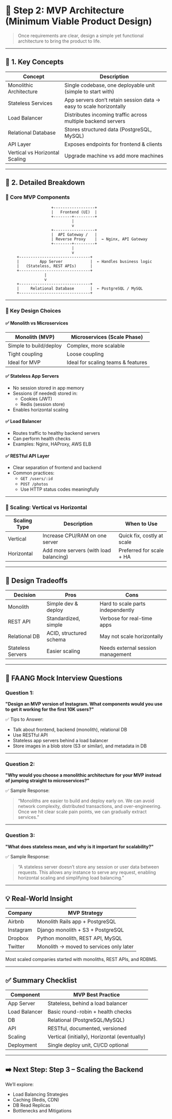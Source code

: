 # 🧩 Step 2: MVP Architecture (Minimum Viable Product Design)

> Once requirements are clear, design a simple yet functional architecture to bring the product to life.

---

## 🔹 1. Key Concepts

| Concept                        | Description                                                        |
| ------------------------------ | ------------------------------------------------------------------ |
| Monolithic Architecture        | Single codebase, one deployable unit (simple to start with)        |
| Stateless Services             | App servers don’t retain session data → easy to scale horizontally |
| Load Balancer                  | Distributes incoming traffic across multiple backend servers       |
| Relational Database            | Stores structured data (PostgreSQL, MySQL)                         |
| API Layer                      | Exposes endpoints for frontend & clients                           |
| Vertical vs Horizontal Scaling | Upgrade machine vs add more machines                               |

---

## 🔹 2. Detailed Breakdown

### 🧱 Core MVP Components

```
                    +------------------+
                    |   Frontend (UI)  |
                    +--------+---------+
                             |
                             v
                    +------------------+
                    |  API Gateway /   |
                    | Reverse Proxy    |  ← Nginx, API Gateway
                    +--------+---------+
                             |
                             v
     +-------------------------------+
     |         App Server            |  ← Handles business logic
     |   (Stateless, REST APIs)      |
     +-------------------------------+
                 |
                 v
     +-------------------------------+
     |     Relational Database       |  ← PostgreSQL / MySQL
     +-------------------------------+

```

---

### 📌 Key Design Choices

#### ✅ Monolith vs Microservices

| Monolith (MVP)         | Microservices (Scale Phase)        |
| ---------------------- | ---------------------------------- |
| Simple to build/deploy | Complex, more scalable             |
| Tight coupling         | Loose coupling                     |
| Ideal for MVP          | Ideal for scaling teams & features |

#### ✅ Stateless App Servers

- No session stored in app memory
- Sessions (if needed) stored in:
  - Cookies (JWT)
  - Redis (session store)
- Enables horizontal scaling

#### ✅ Load Balancer

- Routes traffic to healthy backend servers
- Can perform health checks
- Examples: Nginx, HAProxy, AWS ELB

#### ✅ RESTful API Layer

- Clear separation of frontend and backend
- Common practices:
  - `GET /users/:id`
  - `POST /photos`
  - Use HTTP status codes meaningfully

---

### 🔁 Scaling: Vertical vs Horizontal

| Scaling Type | Description                            | When to Use                |
| ------------ | -------------------------------------- | -------------------------- |
| Vertical     | Increase CPU/RAM on one server         | Quick fix, costly at scale |
| Horizontal   | Add more servers (with load balancing) | Preferred for scale + HA   |

---

## 🧠 Design Tradeoffs

| Decision          | Pros                    | Cons                              |
| ----------------- | ----------------------- | --------------------------------- |
| Monolith          | Simple dev & deploy     | Hard to scale parts independently |
| REST API          | Standardized, simple    | Verbose for real-time apps        |
| Relational DB     | ACID, structured schema | May not scale horizontally        |
| Stateless Servers | Easier scaling          | Needs external session management |

---

## 🎯 FAANG Mock Interview Questions

### Question 1:

**"Design an MVP version of Instagram. What components would you use to get it working for the first 10K users?"**

✅ Tips to Answer:

- Talk about frontend, backend (monolith), relational DB
- Use RESTful API
- Stateless app servers behind a load balancer
- Store images in a blob store (S3 or similar), and metadata in DB

---

### Question 2:

**"Why would you choose a monolithic architecture for your MVP instead of jumping straight to microservices?"**

✅ Sample Response:

> “Monoliths are easier to build and deploy early on. We can avoid network complexity, distributed transactions, and over-engineering. Once we hit clear scale pain points, we can gradually extract services.”

---

### Question 3:

**"What does stateless mean, and why is it important for scalability?"**

✅ Sample Response:

> “A stateless server doesn’t store any session or user data between requests. This allows any instance to serve any request, enabling horizontal scaling and simplifying load balancing.”

---

## 💡 Real-World Insight

| Company   | MVP Strategy                            |
| --------- | --------------------------------------- |
| Airbnb    | Monolith Rails app + PostgreSQL         |
| Instagram | Django monolith + S3 + PostgreSQL       |
| Dropbox   | Python monolith, REST API, MySQL        |
| Twitter   | Monolith → moved to services only later |

Most scaled companies started with monoliths, REST APIs, and RDBMS.

---

## ✅ Summary Checklist

| Component     | MVP Best Practice                             |
| ------------- | --------------------------------------------- |
| App Server    | Stateless, behind a load balancer             |
| Load Balancer | Basic round-robin + health checks             |
| DB            | Relational (PostgreSQL/MySQL)                 |
| API           | RESTful, documented, versioned                |
| Scaling       | Vertical (initially), Horizontal (eventually) |
| Deployment    | Single deploy unit, CI/CD optional            |

---

## ➡️ Next Step: Step 3 – Scaling the Backend

We’ll explore:

- Load Balancing Strategies
- Caching (Redis, CDN)
- DB Read Replicas
- Bottlenecks and Mitigations
